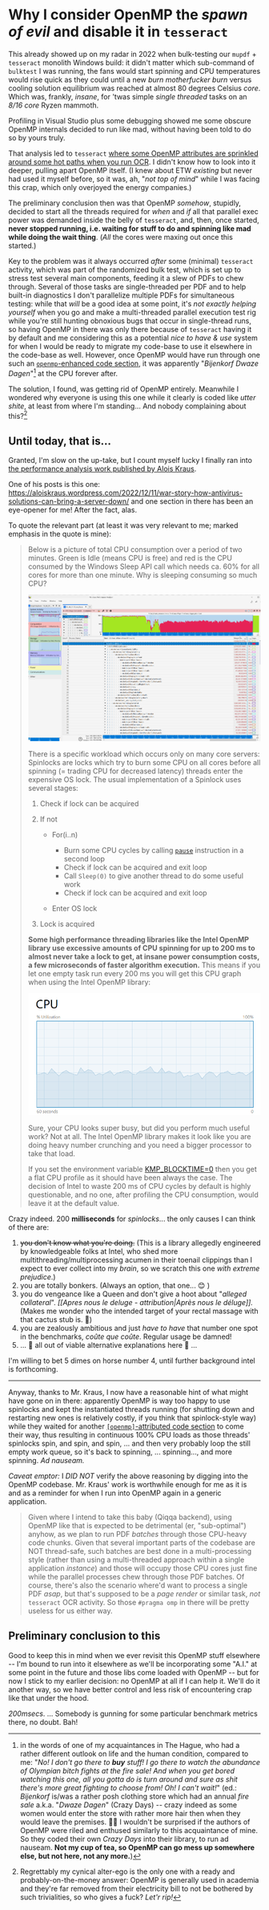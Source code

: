 # Why I consider OpenMP the *spawn of evil* and disable it in `tesseract`

This already showed up on my radar in 2022 when bulk-testing our `mupdf` + `tesseract` monolith Windows build: it didn't matter which sub-command of `bulktest` I was running, the fans would start spinning and CPU temperatures would rise quick as they could until a new *burn motherfucker burn* versus cooling solution equilibrium was reached at almost 80 degrees Celsius *core*. Which was, frankly, *insane*, for 'twas simple *single threaded* tasks on an *8/16 core* Ryzen mammoth.

Profiling in Visual Studio plus some debugging showed me some obscure OpenMP internals decided to run like mad, without having been told to do so by yours truly.

That analysis led to `tesseract` [where some OpenMP attributes are sprinkled around some hot paths when you run OCR](https://github.com/search?q=repo%3AGerHobbelt%2Ftesseract++pragma+omp&type=code). I didn't know how to look into it deeper, pulling apart OpenMP itself. (I knew about ETW *existing* but never had used it myself before, so it was, ah, "*not top of mind*" while I was facing this crap, which only overjoyed the energy companies.)

The preliminary conclusion then was that OpenMP *somehow*, stupidly, decided to start all the threads required for *when* and *if* all that parallel exec power was demanded inside the belly of `tesseract`, and, then, once started, **never stopped running, i.e. waiting for stuff to do and spinning like mad while doing the wait thing**. (*All* the cores were maxing out once this started.)

Key to the problem was it always occurred *after* some (minimal) `tesseract` activity, which was part of the randomized bulk test, which is set up to stress test several main components, feeding it a slew of PDFs to chew through. Several of those tasks are single-threaded per PDF and to help built-in diagnostics I don't parallelize multiple PDFs for simultaneous testing: while that *will* be a good idea at some point, it's *not exactly helping yourself* when you go and make a multi-threaded parallel execution test rig while you're still hunting obnoxious bugs that occur in single-thread runs, so having OpenMP in there was only there because of `tesseract` having it by default and me considering this as a potential *nice to have & use* system for when I would be ready to migrate my code-base to use it elsewhere in the code-base as well. 
However, once OpenMP would have run through one such an [`openmp`-enhanced code section](https://github.com/search?q=repo%3AGerHobbelt%2Ftesseract++pragma+omp&type=code), it was apparently "*Bijenkorf Dwaze Dagen*"[^1] at the CPU forever after.

The solution, I found, was getting rid of OpenMP entirely. Meanwhile I wondered why everyone is using this one while it clearly is coded like *utter shite*, at least from where I'm standing... And nobody complaining about this?[^2]



## Until today, that is...

Granted, I'm slow on the up-take, but I count myself lucky I finally ran into [the performance analysis work published by Alois Kraus](https://aloiskraus.wordpress.com/). 

One of his posts is this one: https://aloiskraus.wordpress.com/2022/12/11/war-story-how-antivirus-solutions-can-bring-a-server-down/ and one section in there has been an eye-opener for me! After the fact, alas.

To quote the relevant part (at least it was very relevant to me; marked emphasis in the quote is mine):

> Below is a picture of total CPU consumption over a period of two minutes. Green is Idle (means CPU is free) and red is the CPU consumed by the Windows Sleep API call which needs ca. 60% for all cores for more than one minute. Why is sleeping consuming so much CPU?
>
> ![](../assets/kraus1.webp)
>
> There is a specific workload which occurs only on many core servers: Spinlocks are locks which try to burn some CPU on all cores before all spinning (= trading CPU for decreased latency) threads enter the expensive OS lock. The usual implementation of a Spinlock uses several stages:
>
> 1. Check if lock can be acquired
> 2. If not
>   
>    - For(i..n)
>      - Burn some CPU cycles by calling [`pause`](https://aloiskraus.wordpress.com/2018/06/16/why-skylakex-cpus-are-sometimes-50-slower-how-intel-has-broken-existing-code/) instruction in a second loop
>      - Check if lock can be acquired and exit loop
>      - Call `Sleep(0)` to give another thread to do some useful work
>      - Check if lock can be acquired and exit loop
>    
>    - Enter OS lock
> 3. Lock is acquired
>
> **Some high performance threading libraries like the Intel OpenMP library use excessive amounts of CPU spinning for up to 200 ms to almost never take a lock to get, at insane power consumption costs, a few microseconds of faster algorithm execution.** This means if you let one empty task run every 200 ms you will get this CPU graph when using the Intel OpenMP library:
>
> ![](../assets/kraus-cpu.webp)
>
> Sure, your CPU looks super busy, but did you perform much useful work? Not at all. The Intel OpenMP library makes it look like you are doing heavy number crunching and you need a bigger processor to take that load.
>
> If you set the environment variable [KMP_BLOCKTIME=0](https://www.intel.com/content/www/us/en/developer/articles/technical/how-to-get-better-performance-on-chainer-with-intel-acceleration.html) then you get a flat CPU profile as it should have been always the case. The decision of Intel to waste 200 ms of CPU cycles by default is highly questionable, and no one, after profiling the CPU consumption, would leave it at the default value.
>

Crazy indeed. 200 **milliseconds** for *spinlocks*... the only causes I can think of there are:
1. ~~you don't know what you're doing.~~ (This is a library allegedly engineered by knowledgeable folks at Intel, who shed more multithreading/multiprocessing acumen in their toenail clippings than I expect to ever collect into my *brain*, so we scratch this one *with extreme prejudice*.)
2. you are totally bonkers. (Always an option, that one... 😊 )
3. you do vengeance like a Queen and don't give a hoot about "*alleged collateral*". *[[Apres nous le deluge - attribution|Après nous le déluge]].* (Makes me wonder who the intended target of your rectal massage with that cactus stub is. 🤔)
4. you are zealously ambitious and just *have to have* that number one spot in the benchmarks, *coûte que coûte*. Regular usage be damned!
5. ... 🤷 all out of viable alternative explanations here 🤷 ...

I'm willing to bet 5 dimes on horse number 4, until further background intel is forthcoming.

----

Anyway, thanks to Mr. Kraus, I now have a reasonable hint of what might have gone on in there: apparently OpenMP is way too happy to use spinlocks and kept the instantiated threads running (for shutting down and restarting new ones is relatively costly, if you think that spinlock-style way) while they waited for another [`[openmp]`-attributed code section](https://github.com/search?q=repo%3AGerHobbelt%2Ftesseract++pragma+omp&type=code) to come their way, thus resulting in continuous 100% CPU loads as those threads' spinlocks spin, and spin, and spin, ... and then very probably loop the still empty work queue, so it's back to spinning, ... spinning..., and more spinning. *Ad nauseam.*

*Caveat emptor:* 
I *DID NOT* verify the above reasoning by digging into the OpenMP codebase. Mr. Kraus' work is worthwhile enough for me as it is and as a reminder for when I run into OpenMP again in a generic application.

> Given where I intend to take this baby (Qiqqa backend), using OpenMP like that is expected to be detrimental (er, "sub-optimal") anyhow, as we plan to run PDF *batches* through those CPU-heavy code chunks. Given that several important parts of the codebase are NOT thread-safe, such batches are best done in a multi-processing style (rather than using a multi-threaded approach within a single application *instance*) and those will occupy those CPU cores just fine while the parallel processes chew through those PDF batches. Of course, there's also the scenario where'd want to process a single PDF *asap*, but that's supposed to be a *page render* or similar task, *not* `tesseract` OCR activity. So those `#pragma omp` in there will be pretty useless for us either way.
> 



## Preliminary conclusion to this 

Good to keep this in mind when we ever revisit this OpenMP stuff elsewhere -- I'm bound to run into it elsewhere as we'll be incorporating some "A.I." at some point in the future and those libs come loaded with OpenMP -- but for now I stick to my earlier decision: no OpenMP at all if I can help it. We'll do it another way, so we have better control and less risk of encountering crap like that under the hood.

*200msecs*. ... Somebody is gunning for some particular benchmark metrics there, no doubt. Bah!











[^1]: in the words of one of my acquaintances in The Hague, who had a rather different outlook on life and the human condition, compared to me: "*No! I don't go there to **buy** stuff! I go there to watch the abundance of Olympian bitch fights at the fire sale! And when you get bored watching this one, all you gotta do is turn around and sure as shit there's more great fighting to choose from! Oh! I can't wait!*" (ed.: *Bijenkorf* is/was a rather posh clothing store which had an annual *fire sale* a.k.a. "*Dwaze Dagen*" (Crazy Days) -- crazy indeed as some women would enter the store with rather more hair then when they would leave the premises. 🤦‍♂️ I wouldn't be surprised if the authors of OpenMP were riled and enthused similarly to this acquaintance of mine. So they coded their own *Crazy Days* into their library, to run ad nauseam. **Not my cup of tea, so OpenMP can go mess up somewhere else, but not here, not any more.**)

[^2]: Regrettably my cynical alter-ego is the only one with a ready and probably-on-the-money answer: OpenMP is generally used in academia and they're far removed from their electricity bill to not be bothered by such trivialities, so who gives a fuck? *Let'r rip!*




